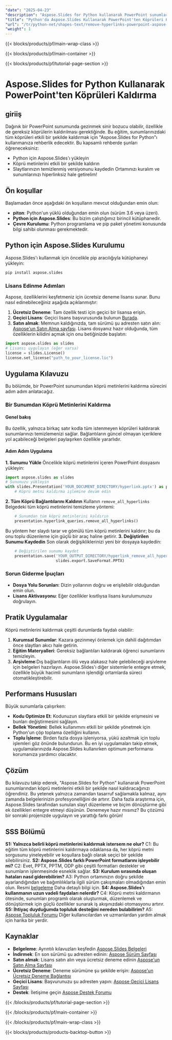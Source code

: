 ```yaml
---
"date": "2025-04-23"
"description": "Aspose.Slides for Python kullanarak PowerPoint sunumlarından köprü metinlerini etkili bir şekilde nasıl kaldıracağınızı öğrenin. Bu adım adım kılavuzla slaytlarınızı kolaylaştırın."
"title": "Python'da Aspose.Slides Kullanarak PowerPoint'ten Köprüleri Kaldırma | Kapsamlı Kılavuz"
"url": "/tr/python-net/shapes-text/remove-hyperlinks-powerpoint-aspose-slides-python/"
"weight": 1
---
```


{{< blocks/products/pf/main-wrap-class >}}

{{< blocks/products/pf/main-container >}}

{{< blocks/products/pf/tutorial-page-section >}}
# Aspose.Slides for Python Kullanarak PowerPoint'ten Köprüleri Kaldırma
## giriiş
Dağınık bir PowerPoint sunumunda gezinmek sinir bozucu olabilir, özellikle de gereksiz köprülerin kaldırılması gerektiğinde. Bu eğitim, sunumlarınızdaki tüm köprüleri etkili bir şekilde kaldırmak için "Aspose.Slides for Python"ı kullanmanıza rehberlik edecektir.
Bu kapsamlı rehberde şunları öğreneceksiniz:
- Python için Aspose.Slides'ı yükleyin
- Köprü metinlerini etkili bir şekilde kaldırın
- Slaytlarınızın temizlenmiş versiyonunu kaydedin
Ortamınızı kuralım ve sunumlarınızı hiperlinksiz hale getirelim!
## Ön koşullar
Başlamadan önce aşağıdaki ön koşulların mevcut olduğundan emin olun:
- **piton**: Python'un yüklü olduğundan emin olun (sürüm 3.6 veya üzeri).
- **Python için Aspose.Slides**: Bu bizim çalıştığımız birincil kütüphanedir.
- **Çevre Kurulumu**: Python programlama ve pip paket yönetimi konusunda bilgi sahibi olunması gerekmektedir.
## Python için Aspose.Slides Kurulumu
Aspose.Slides'ı kullanmak için öncelikle pip aracılığıyla kütüphaneyi yükleyin:
```bash
pip install aspose.slides
```
### Lisans Edinme Adımları
Aspose, özelliklerini keşfetmeniz için ücretsiz deneme lisansı sunar. Bunu nasıl edinebileceğiniz aşağıda açıklanmıştır:
1. **Ücretsiz Deneme**: Tam özellik testi için geçici bir lisansa erişin.
2. **Geçici Lisans**: Geçici lisans başvurusunda bulunun [Burada](https://purchase.aspose.com/temporary-license/).
3. **Satın almak**: Memnun kaldığınızda, tam sürümü şu adresten satın alın: [Aspose'un Satın Alma sayfası](https://purchase.aspose.com/buy).
Lisans dosyanız hazır olduğunda, tüm özelliklerin kilidini açmak için onu betiğinizde başlatın:
```python
import aspose.slides as slides
# Lisansı uygulayın (eğer varsa)
license = slides.License()
license.set_license("path_to_your_license.lic")
```
## Uygulama Kılavuzu
Bu bölümde, bir PowerPoint sunumundan köprü metinlerini kaldırma sürecini adım adım anlatacağız.
### Bir Sunumdan Köprü Metinlerini Kaldırma
#### Genel bakış
Bu özellik, yalnızca birkaç satır kodla tüm istenmeyen köprüleri kaldırarak sunumlarınızı temizlemenizi sağlar. Bağlantıların güncel olmayan içeriklere yol açabileceği belgeleri paylaşırken özellikle yararlıdır.
#### Adım Adım Uygulama
**1. Sunumu Yükle**
Öncelikle köprü metinlerini içeren PowerPoint dosyasını yükleyin:
```python
import aspose.slides as slides
# Sununuzu yükleyin
with slides.Presentation('YOUR_DOCUMENT_DIRECTORY/hyperlink.pptx') as presentation:
    # Köprü metni kaldırma işlemine devam edin
```
**2. Tüm Köprü Bağlantılarını Kaldırın**
Kullanın `remove_all_hyperlinks` Belgedeki tüm köprü metinlerini temizleme yöntemi:
```python
    # Sunumdan tüm köprü metinlerini kaldırın
    presentation.hyperlink_queries.remove_all_hyperlinks()
```
Bu yöntem her slaydı tarar ve gömülü tüm köprü metinlerini kaldırır; bu da onu toplu düzenleme için güçlü bir araç haline getirir.
**3. Değiştirilen Sunumu Kaydedin**
Son olarak değişikliklerinizi yeni bir dosyaya kaydedin:
```python
    # Değiştirilen sunumu kaydet
    presentation.save('YOUR_OUTPUT_DIRECTORY/hyperlink_remove_all_hyperlinks_out.pptx',
                      slides.export.SaveFormat.PPTX)
```
### Sorun Giderme İpuçları
- **Dosya Yolu Sorunları**: Dizin yollarının doğru ve erişilebilir olduğundan emin olun.
- **Lisans Aktivasyonu**: Eğer özellikler kısıtlıysa lisans kurulumunuzu doğrulayın.
## Pratik Uygulamalar
Köprü metinlerini kaldırmak çeşitli durumlarda faydalı olabilir:
1. **Kurumsal Sunumlar**: Kazara gezinmeyi önlemek için dahili dağıtımdan önce slaytları akıcı hale getirin.
2. **Eğitim Materyalleri**: Gereksiz bağlantıları kaldırarak öğrenci sunumlarını temizleyin.
3. **Arşivleme**:Dış bağlantıların ölü veya alakasız hale gelebileceği arşivleme için belgeleri hazırlayın.
Aspose.Slides'ı diğer sistemlerle entegre etmek, özellikle büyük hacimli sunumların işlendiği ortamlarda süreci otomatikleştirebilir.
## Performans Hususları
Büyük sunumlarla çalışırken:
- **Kodu Optimize Et**: Kodunuzun slaytlara etkili bir şekilde erişmesini ve bunları değiştirmesini sağlayın.
- **Bellek Yönetimi**: Bellek kullanımını etkili bir şekilde yönetmek için Python'un çöp toplama özelliğini kullanın.
- **Toplu İşleme**: Birden fazla dosya işleniyorsa, yükü azaltmak için toplu işlemleri göz önünde bulundurun.
Bu en iyi uygulamaları takip etmek, uygulamalarınızda Aspose.Slides kullanırken optimum performansı korumanıza yardımcı olacaktır.
## Çözüm
Bu kılavuzu takip ederek, "Aspose.Slides for Python" kullanarak PowerPoint sunumlarından köprü metinlerini etkili bir şekilde nasıl kaldıracağınızı öğrendiniz. Bu yetenek yalnızca zamandan tasarruf sağlamakla kalmaz, aynı zamanda belgelerinizin profesyonelliğini de artırır. Daha fazla araştırma için, Aspose.Slides tarafından sunulan slayt düzenleme ve biçim dönüştürme gibi ek özellikleri entegre etmeyi düşünün.
Denemeye hazır mısınız? Bu çözümü bir sonraki projenizde uygulayın ve yarattığı farkı görün!
## SSS Bölümü
**S1: Yalnızca belirli köprü metinlerini kaldırmak istersem ne olur?**
C1: Bu eğitim tüm köprü metinlerini kaldırmaya odaklansa da, her köprü metni sorgusunu yineleyebilir ve koşullara bağlı olarak seçici bir şekilde silebilirsiniz.
**S2: Aspose.Slides farklı PowerPoint formatlarını işleyebilir mi?**
C2: Evet, PPTX, PPTM, ODP gibi çeşitli formatları destekler ve sunumların işlenmesinde esneklik sağlar.
**S3: Kurulum sırasında oluşan hataları nasıl giderebilirim?**
A3: Python ortamınızın doğru şekilde ayarlandığından ve bağımlılıklarla ilgili sürüm çakışmaları olmadığından emin olun. Resmi [belgeleme](https://reference.aspose.com/slides/python-net/) Daha detaylı bilgi için.
**S4: Aspose.Slides'ı kullanmanın uzun vadeli faydaları nelerdir?**
C4: Köprü metni kaldırmanın ötesinde, sunumları programlı olarak oluşturmak, düzenlemek ve dönüştürmek için güçlü özellikler sunarak iş akışınızdaki otomasyonu artırır.
**S5: İhtiyaç duyduğumda topluluk desteğini nereden bulabilirim?**
A5: [Aspose Topluluk Forumu](https://forum.aspose.com/c/slides/11) Diğer kullanıcılardan ve uzmanlardan yardım almak için harika bir yerdir.
## Kaynaklar
- **Belgeleme**: Ayrıntılı kılavuzları keşfedin [Aspose.Slides Belgeleri](https://reference.aspose.com/slides/python-net/)
- **İndirmek**: En son sürümü şu adresten edinin: [Aspose Sürüm Sayfası](https://releases.aspose.com/slides/python-net/)
- **Satın almak**: Lisans satın alın veya ücretsiz deneme edinin [Aspose'un Satın Alma Sayfası](https://purchase.aspose.com/buy)
- **Ücretsiz Deneme**: Deneme sürümüne şu şekilde erişin: [Aspose'un Ücretsiz Deneme Bağlantısı](https://releases.aspose.com/slides/python-net/)
- **Geçici Lisans**: Başvurunuzu şu adresten yapın: [Aspose Geçici Lisans Sayfası](https://purchase.aspose.com/temporary-license/)
- **Destek**: İletişime geçin [Aspose Destek Forumu](https://forum.aspose.com/c/slides/11)

{{< /blocks/products/pf/tutorial-page-section >}}

{{< /blocks/products/pf/main-container >}}

{{< /blocks/products/pf/main-wrap-class >}}

{{< blocks/products/products-backtop-button >}}